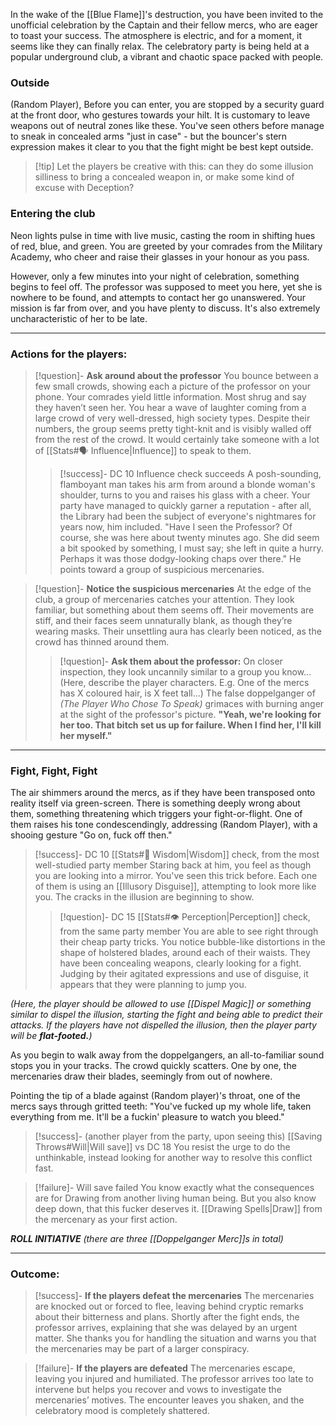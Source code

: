 In the wake of the [[Blue Flame]]'s destruction, you have been invited to the unofficial celebration by the Captain and their fellow mercs, who are eager to toast your success. The atmosphere is electric, and for a moment, it seems like they can finally relax. The celebratory party is being held at a popular underground club, a vibrant and chaotic space packed with people.

### Outside

(Random Player), Before you can enter, you are stopped by a security guard at the front door, who gestures towards your hilt. It is customary to leave weapons out of neutral zones like these. You've seen others before manage to sneak in concealed arms "just in case" - but the bouncer's stern expression makes it clear to you that the fight might be best kept outside.

>[!tip] Let the players be creative with this: can they do some illusion silliness to bring a concealed weapon in, or make some kind of excuse with Deception?

### Entering the club

Neon lights pulse in time with live music, casting the room in shifting hues of red, blue, and green. You are greeted by your comrades from the Military Academy, who cheer and raise their glasses in your honour as you pass.

However, only a few minutes into your night of celebration, something begins to feel off. The professor was supposed to meet you here, yet she is nowhere to be found, and attempts to contact her go unanswered. Your mission is far from over, and you have plenty to discuss. It's also extremely uncharacteristic of her to be late.

---

### Actions for the players:

>[!question]- **Ask around about the professor**
>You bounce between a few small crowds, showing each a picture of the professor on your phone. Your comrades yield little information. Most shrug and say they haven’t seen her. You hear a wave of laughter coming from a large crowd of very well-dressed, high society types. Despite their numbers, the group seems pretty tight-knit and is visibly walled off from the rest of the crowd. It would certainly take someone with a lot of [[Stats#🗣️ Influence|Influence]] to speak to them.
>>[!success]- DC 10 Influence check succeeds
>>A posh-sounding, flamboyant man takes his arm from around a blonde woman's shoulder, turns to you and raises his glass with a cheer. Your party have managed to quickly garner a reputation - after all, the Library had been the subject of everyone's nightmares for years now, him included.
>>"Have I seen the Professor? Of course, she was here about twenty minutes ago. She did seem a bit spooked by something, I must say; she left in quite a hurry. Perhaps it was those dodgy-looking chaps over there."
>>He points toward a group of suspicious mercenaries.

>[!question]- **Notice the suspicious mercenaries**
>At the edge of the club, a group of mercenaries catches your attention. They look familiar, but something about them seems off. Their movements are stiff, and their faces seem unnaturally blank, as though they’re wearing masks. Their unsettling aura has clearly been noticed, as the crowd has thinned around them.
>>[!question]- **Ask them about the professor:**
>> On closer inspection, they look uncannily similar to a group you know...
>> (Here, describe the player characters. E.g. One of the mercs has X coloured hair, is X feet tall...)
>> The false doppelganger of *(The Player Who Chose To Speak)* grimaces with burning anger at the sight of the professor's picture. **"Yeah, we're looking for her too. That bitch set us up for failure. When I find her, I'll kill her myself."**


---

### Fight, Fight, Fight

The air shimmers around the mercs, as if they have been transposed onto reality itself via green-screen. There is something deeply wrong about them, something threatening which triggers your fight-or-flight.
One of them raises his tone condescendingly, addressing (Random Player), with a shooing gesture "Go on, fuck off then."

>[!success]- DC 10 [[Stats#🧠 Wisdom|Wisdom]] check, from the most well-studied party member
>Staring back at him, you feel as though you are looking into a mirror. You've seen this trick before. Each one of them is using an [[Illusory Disguise]], attempting to look more like you. The cracks in the illusion are beginning to show.
>>[!question]- DC 15 [[Stats#👁️ Perception|Perception]] check, from the same party member
>>You are able to see right through their cheap party tricks. You notice bubble-like distortions in the shape of holstered blades, around each of their waists. They have been concealing weapons, clearly looking for a fight. Judging by their agitated expressions and use of disguise, it appears that they were planning to jump you.

*(Here, the player should be allowed to use [[Dispel Magic]] or something similar to dispel the illusion, starting the fight and being able to predict their attacks. If the players have not dispelled the illusion, then the player party will be **flat-footed.**)*

As you begin to walk away from the doppelgangers, an all-to-familiar sound stops you in your tracks. The crowd quickly scatters. One by one, the mercenaries draw their blades, seemingly from out of nowhere.

Pointing the tip of a blade against (Random player)'s throat, one of the mercs says through gritted teeth:
"You've fucked up my whole life, taken everything from me. It'll be a fuckin' pleasure to watch you bleed."


>[!success]- (another player from the party, upon seeing this) [[Saving Throws#Will|Will save]] vs DC 18
>You resist the urge to do the unthinkable, instead looking for another way to resolve this conflict fast.

>[!failure]- Will save failed
>You know exactly what the consequences are for Drawing from another living human being. But you also know deep down, that this fucker deserves it.
>[[Drawing Spells|Draw]] from the mercenary as your first action.


***ROLL INITIATIVE***
*(there are three [[Doppelganger Merc]]s in total)*

---

### Outcome:

>[!success]- **If the players defeat the mercenaries**
>The mercenaries are knocked out or forced to flee, leaving behind cryptic remarks about their bitterness and plans. Shortly after the fight ends, the professor arrives, explaining that she was delayed by an urgent matter. She thanks you for handling the situation and warns you that the mercenaries may be part of a larger conspiracy.

>[!failure]- **If the players are defeated**
>The mercenaries escape, leaving you injured and humiliated. The professor arrives too late to intervene but helps you recover and vows to investigate the mercenaries’ motives. The encounter leaves you shaken, and the celebratory mood is completely shattered.

